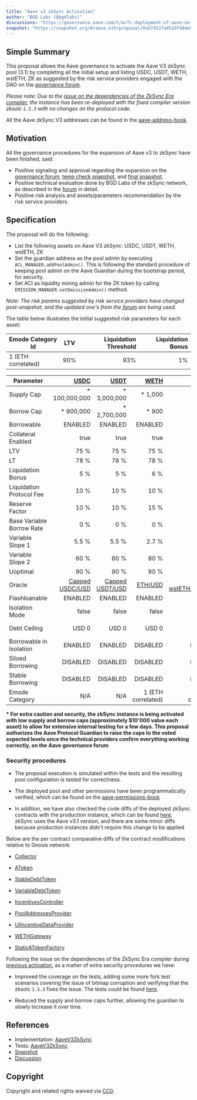```yaml
---
title: "Aave v3 zkSync Activation"
author: "BGD Labs (@bgdlabs)"
discussions: "https://governance.aave.com/t/arfc-deployment-of-aave-on-zksync/17937"
snapshot: "https://snapshot.org/#/aave.eth/proposal/0xb74537a0528f484e9cc76d8c7931eedef7b6290e7d2dc725b2c98e623a214f95"
---
```


## Simple Summary

This proposal allows the Aave governance to activate the Aave V3 zkSync pool (3.1) by completing all the initial setup and listing USDC, USDT, WETH, wstETH, ZK as suggested by the risk service providers engaged with the DAO on the [governance forum](https://governance.aave.com/t/arfc-deployment-of-aave-on-zksync/17937/7).

_Please note: Due to the [issue on the dependencies of the ZkSync Era compiler](https://governance.aave.com/t/bgd-aave-v3-zksync-activation-issue-report/18819), the instance has been re-deployed with the fixed compiler version zksolc `1.5.3` with no changes on the protocol code._

All the Aave zkSync V3 addresses can be found in the [aave-address-book](https://github.com/bgd-labs/aave-address-book/blob/65a89f74abb1b37c01442be4340370d5179a94bc/src/AaveV3ZkSync.sol).

## Motivation

All the governance procedures for the expansion of Aave v3 to zkSync have been finished, said:

- Positive signaling and approval regarding the expansion on the [governance forum](https://governance.aave.com/t/temp-check-aave-v3-deployment-on-zksync-era-mainnet/12477), [temp check snapshot](https://snapshot.org/#/aave.eth/proposal/0x46cf72da892eb216edc1b7fe2f24f7491d8c37344b2b1f67632fa6950be034f7), and [final snapshot](https://snapshot.org/#/aave.eth/proposal/0xb74537a0528f484e9cc76d8c7931eedef7b6290e7d2dc725b2c98e623a214f95).
- Positive technical evaluation done by BGD Labs of the zkSync network, as described in the [forum](https://governance.aave.com/t/bgd-aave-zksync-infrastructure-technical-evaluation/18503) in detail.
- Positive risk analysis and assets/parameters recommendation by the risk service providers.

## Specification

The proposal will do the following:

- List the following assets on Aave V3 zkSync: USDC, USDT, WETH, wstETH, ZK
- Set the guardian address as the pool admin by executing `ACL_MANAGER.addPoolAdmin()`. This is following the standard procedure of keeping pool admin on the Aave Guardian during the bootstrap period, for security.
- Set ACI as liquidity mining admin for the ZK token by calling `EMISSION_MANAGER.setEmissionAdmin()` method.

_Note: The risk params suggested by risk service providers have changed post-snapshot, and the updated one's from the [forum](https://governance.aave.com/t/arfc-deployment-of-aave-on-zksync/17937/7) are being used._

The table below illustrates the initial suggested risk parameters for each asset:

| Emode Category Id  | LTV | Liquidation Threshold | Liquidation Bonus |
| ------------------ | --- | --------------------: | ----------------: |
| 1 (ETH correlated) | 90% |                   93% |                1% |

| Parameter                 |            [USDC](https://era.zksync.network/address/0x1d17CBcF0D6D143135aE902365D2E5e2A16538D4) |            [USDT](https://era.zksync.network/address/0x493257fD37EDB34451f62EDf8D2a0C418852bA4C) |     [WETH](https://era.zksync.network/address/0x5AEa5775959fBC2557Cc8789bC1bf90A239D9a91) |                 [wstETH](https://era.zksync.network/address/0x703b52F2b28fEbcB60E1372858AF5b18849FE867) |      [ZK](https://era.zksync.network/address/0x5A7d6b2F92C77FAD6CCaBd7EE0624E64907Eaf3E) |
| ------------------------- | -----------------------------------------------------------------------------------------------: | -----------------------------------------------------------------------------------------------: | ----------------------------------------------------------------------------------------: | ------------------------------------------------------------------------------------------------------: | ---------------------------------------------------------------------------------------: |
| Supply Cap                |                                                                                   \* 100,000,000 |                                                                                     \* 3,000,000 |                                                                                  \* 1,000 |                                                                                                  \* 300 |                                                                            \* 18,000,000 |
| Borrow Cap                |                                                                                       \* 900,000 |                                                                                     \* 2,700,000 |                                                                                    \* 900 |                                                                                                   \* 30 |                                                                            \* 10,000,000 |
| Borrowable                |                                                                                          ENABLED |                                                                                          ENABLED |                                                                                   ENABLED |                                                                                                 ENABLED |                                                                                  ENABLED |
| Collateral Enabled        |                                                                                             true |                                                                                             true |                                                                                      true |                                                                                                    true |                                                                                     true |
| LTV                       |                                                                                             75 % |                                                                                             75 % |                                                                                      75 % |                                                                                                    71 % |                                                                                     40 % |
| LT                        |                                                                                             78 % |                                                                                             78 % |                                                                                      78 % |                                                                                                    76 % |                                                                                     45 % |
| Liquidation Bonus         |                                                                                              5 % |                                                                                              5 % |                                                                                       6 % |                                                                                                     7 % |                                                                                     10 % |
| Liquidation Protocol Fee  |                                                                                             10 % |                                                                                             10 % |                                                                                      10 % |                                                                                                    10 % |                                                                                     20 % |
| Reserve Factor            |                                                                                             10 % |                                                                                             10 % |                                                                                      15 % |                                                                                                     5 % |                                                                                     20 % |
| Base Variable Borrow Rate |                                                                                              0 % |                                                                                              0 % |                                                                                       0 % |                                                                                                     0 % |                                                                                      0 % |
| Variable Slope 1          |                                                                                            5.5 % |                                                                                            5.5 % |                                                                                     2.7 % |                                                                                                   4.5 % |                                                                                      9 % |
| Variable Slope 2          |                                                                                             60 % |                                                                                             60 % |                                                                                      80 % |                                                                                                    80 % |                                                                                    300 % |
| Uoptimal                  |                                                                                             90 % |                                                                                             90 % |                                                                                      90 % |                                                                                                    45 % |                                                                                     45 % |
| Oracle                    | [Capped USDC/USD](https://era.zksync.network/address/0x22A46593A7f93Aaec788bE3e27C1838E15781222) | [Capped USDT/USD](https://era.zksync.network/address/0xE8D6d2dffCFfFc6b1f3606b7552e80319D01A8E9) | [ETH/USD](https://era.zksync.network//address/0x6D41d1dc818112880b40e26BD6FD347E41008eDA) | [Capped wstETH/ETH/USD](https://era.zksync.network//address/0xdea7DE07B8275564Af6135F7E9340411246EB7A2) | [ZK/USD](https://era.zksync.network//address/0xD1ce60dc8AE060DDD17cA8716C96f193bC88DD13) |
| Flashloanable             |                                                                                          ENABLED |                                                                                          ENABLED |                                                                                   ENABLED |                                                                                                 ENABLED |                                                                                  ENABLED |
| Isolation Mode            |                                                                                            false |                                                                                            false |                                                                                     false |                                                                                                   false |                                                                                     true |
| Debt Ceiling              |                                                                                            USD 0 |                                                                                            USD 0 |                                                                                     USD 0 |                                                                                                   USD 0 |                                                                              USD 800,000 |
| Borrowable in Isolation   |                                                                                          ENABLED |                                                                                          ENABLED |                                                                                  DISABLED |                                                                                                DISABLED |                                                                                 DISABLED |
| Siloed Borrowing          |                                                                                         DISABLED |                                                                                         DISABLED |                                                                                  DISABLED |                                                                                                DISABLED |                                                                                 DISABLED |
| Stable Borrowing          |                                                                                         DISABLED |                                                                                         DISABLED |                                                                                  DISABLED |                                                                                                DISABLED |                                                                                 DISABLED |
| Emode Category            |                                                                                              N/A |                                                                                              N/A |                                                                        1 (ETH correlated) |                                                                                      1 (ETH correlated) |                                                                                      N/A |

**\* For extra caution and security, the zkSync instance is being activated with low supply and borrow caps (approximately $10'000 value each asset) to allow for extensive internal testing for a few days. This proposal authorizes the Aave Protocol Guardian to raise the caps to the voted expected levels once the technical providers confirm everything working correctly, on the Aave governance forum**

### Security procedures

- The proposal execution is simulated within the tests and the resulting pool configuration is tested for correctness.

- The deployed pool and other permissions have been programmatically verified, which can be found on the [aave-permissions-book](https://github.com/bgd-labs/aave-permissions-book/blob/b78a9cf88c71b78b8a66b81bf36f36ffadf21700/out/ZK_SYNC-V3.md#contracts)

- In addition, we have also checked the code diffs of the deployed zkSync contracts with the production instance, which can be found [here](https://github.com/bgd-labs/aave-v3-origin/pull/22). zkSync uses the Aave v3.1 version, and there are some minor diffs because production instances didn't require this change to be applied

Below are the per contract comparative diffs of the contract modifications relative to Gnosis network:

- [Collector](https://github.com/bgd-labs/aave-v3-origin/pull/22/files#diff-434f3437d5c8f0795807c3c699db1ad3863e60644e4b994aafeb88d5e357b86a)

- [AToken](https://github.com/bgd-labs/aave-v3-origin/pull/22/files#diff-075797da2050ffa7aea239ac71202e684f54f6eda31fb60ca2ec5339d54ab6dc)

- [StableDebtToken](https://github.com/bgd-labs/aave-v3-origin/pull/22/files#diff-aac5205a9ee6ddf436ac14d5cdc6ec8c3a6a1f28368b452115036ce35e97e5b3)

- [VariableDebtToken](https://github.com/bgd-labs/aave-v3-origin/pull/22/files#diff-4b9c4e82f39de7b0d0ec88f9322279442e6855703c112bf426241866154e5cf8)

- [IncentivesController](https://github.com/bgd-labs/aave-v3-origin/pull/22/files#diff-dc8bea08ee5028b980ccc71b8d0217ae6e546d0a2410b8f7fdbdd3c93c3c2071)

- [PoolAddressesProvider](https://github.com/bgd-labs/aave-v3-origin/pull/22/files#diff-66ef02951c0288c8925fab2cafc2ac90a2051b98cf47be30bc99aae0ca77de1a)

- [UIIncentiveDataProvider](https://github.com/bgd-labs/aave-v3-origin/pull/22/files#diff-143e0f5c980a001a067bebfda808d23e80da705be36dd274120cae71521eac80)

- [WETHGateway](https://github.com/bgd-labs/aave-v3-origin/pull/22/files#diff-57265e55599d4d41832487b130965c80b553a718b04fdf99ec85171fb32fbc7a)

- [StaticATokenFactory](https://github.com/bgd-labs/aave-v3-origin/pull/22/files#diff-f1f9ded6ed1a429f70c7d6304120886b631191b5ad92342c4a5fa644bfc378cc)

Following the issue on the dependencies of the ZkSync Era compiler during [previous activation](https://vote.onaave.com/proposal/?proposalId=153), as a matter of extra security procedures we have:

- Improved the coverage on the tests, adding some more fork test scenarios covering the issue of bitmap corruption and verifying that the zksolc `1.5.3` fixes the issue. The tests could be found [here](https://github.com/bgd-labs/aave-v3-origin/tree/7795b1518c30dc51db5708d66c2e43521c36aa92).

- Reduced the supply and borrow caps further, allowing the guardian to slowly increase it over time.

## References

- Implementation: [AaveV3ZkSync](https://github.com/bgd-labs/aave-proposals-v3/blob/main/zksync/src/20240805_AaveV3ZkSync_AaveV3ZkSyncActivation/AaveV3ZkSync_AaveV3ZkSyncActivation_20240805.sol)
- Tests: [AaveV3ZkSync](https://github.com/bgd-labs/aave-proposals-v3/blob/main/zksync/src/20240805_AaveV3ZkSync_AaveV3ZkSyncActivation/AaveV3ZkSync_AaveV3ZkSyncActivation_20240805.t.sol)
- [Snapshot](https://snapshot.org/#/aave.eth/proposal/0xb74537a0528f484e9cc76d8c7931eedef7b6290e7d2dc725b2c98e623a214f95)
- [Discussion](https://governance.aave.com/t/arfc-deployment-of-aave-on-zksync/17937)

## Copyright

Copyright and related rights waived via [CC0](https://creativecommons.org/publicdomain/zero/1.0/).
